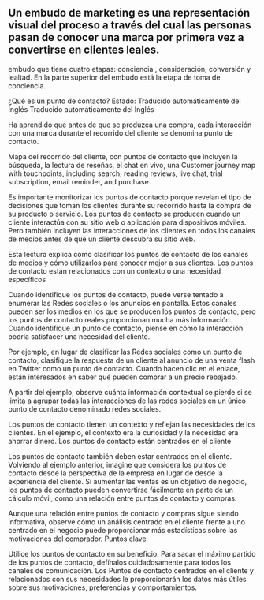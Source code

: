 

## Un embudo de marketing es una representación visual del proceso a través del cual las personas pasan de conocer una marca por primera vez a convertirse en clientes leales. 


embudo que tiene cuatro etapas: conciencia ,
consideración, conversión y lealtad.
En la parte superior del embudo está la etapa de toma de conciencia. 


¿Qué es un punto de contacto?
Estado: Traducido automáticamente del Inglés
Traducido automáticamente del Inglés

Ha aprendido que antes de que se produzca una compra, cada interacción con una marca durante el recorrido del cliente se denomina punto de contacto.

Mapa del recorrido del cliente, con puntos de contacto que incluyen la búsqueda, la lectura de reseñas, el chat en vivo, una
Customer journey map with touchpoints, including search, reading reviews, live chat, trial subscription, email reminder, and purchase.

Es importante monitorizar los puntos de contacto porque revelan el tipo de decisiones que toman los clientes durante su recorrido hasta la compra de su producto o servicio. Los puntos de contacto se producen cuando un cliente interactúa con su sitio web o aplicación para dispositivos móviles. Pero también incluyen las interacciones de los clientes en todos los canales de medios antes de que un cliente descubra su sitio web.

Esta lectura explica cómo clasificar los puntos de contacto de los canales de medios y cómo utilizarlos para conocer mejor a sus clientes.
Los puntos de contacto están relacionados con un contexto o una necesidad específicos

Cuando identifique los puntos de contacto, puede verse tentado a enumerar las Redes sociales o los anuncios en pantalla. Estos canales pueden ser los medios en los que se producen los puntos de contacto, pero los puntos de contacto reales proporcionan mucha más información. Cuando identifique un punto de contacto, piense en cómo la interacción podría satisfacer una necesidad del cliente.

Por ejemplo, en lugar de clasificar las Redes sociales como un punto de contacto, clasifique la respuesta de un cliente al anuncio de una venta flash en Twitter como un punto de contacto. Cuando hacen clic en el enlace, están interesados en saber qué pueden comprar a un precio rebajado.

A partir del ejemplo, observe cuánta información contextual se pierde si se limita a agrupar todas las interacciones de las redes sociales en un único punto de contacto denominado redes sociales. 

Los puntos de contacto tienen un contexto y reflejan las necesidades de los clientes. En el ejemplo, el contexto era la curiosidad y la necesidad era ahorrar dinero.
Los puntos de contacto están centrados en el cliente

Los puntos de contacto también deben estar centrados en el cliente. Volviendo al ejemplo anterior, imagine que considera los puntos de contacto desde la perspectiva de la empresa en lugar de desde la experiencia del cliente. Si aumentar las ventas es un objetivo de negocio, los puntos de contacto pueden convertirse fácilmente en parte de un cálculo móvil, como una relación entre puntos de contacto y compras.

Aunque una relación entre puntos de contacto y compras sigue siendo informativa, observe cómo un análisis centrado en el cliente frente a uno centrado en el negocio puede proporcionar más estadísticas sobre las motivaciones del comprador.
Puntos clave

Utilice los puntos de contacto en su beneficio. Para sacar el máximo partido de los puntos de contacto, defínalos cuidadosamente para todos los canales de comunicación. Los Puntos de contacto centrados en el cliente y relacionados con sus necesidades le proporcionarán los datos más útiles sobre sus motivaciones, preferencias y comportamientos.